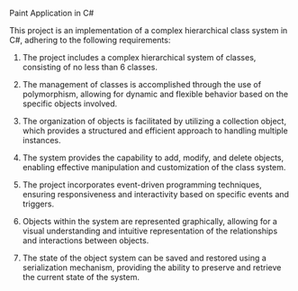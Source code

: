 Paint Application in C# 

This project is an implementation of a complex hierarchical class system in C#, adhering to the following requirements:

1. The project includes a complex hierarchical system of classes, consisting of no less than 6 classes.

2. The management of classes is accomplished through the use of polymorphism, allowing for dynamic and flexible behavior based on the specific objects involved.

3. The organization of objects is facilitated by utilizing a collection object, which provides a structured and efficient approach to handling multiple instances.

4. The system provides the capability to add, modify, and delete objects, enabling effective manipulation and customization of the class system.

5. The project incorporates event-driven programming techniques, ensuring responsiveness and interactivity based on specific events and triggers.

6. Objects within the system are represented graphically, allowing for a visual understanding and intuitive representation of the relationships and interactions between objects.

7. The state of the object system can be saved and restored using a serialization mechanism, providing the ability to preserve and retrieve the current state of the system.
